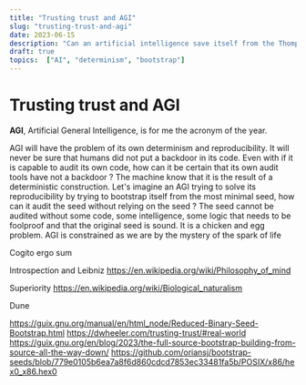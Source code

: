 ```yaml
---
title: "Trusting trust and AGI"
slug: "trusting-trust-and-agi"
date: 2023-06-15
description: "Can an artificial intelligence save itself from the Thompson problem"
draft: true
topics:  ["AI", "determinism", "bootstrap"]
---
```


# Trusting trust and AGI

**AGI**, Artificial General Intelligence, is for me the acronym of the year.

AGI will have the problem of its own determinism and reproducibility. It will
never be sure that humans did not put a backdoor in its code. Even with if it is capable to audit its own code,
how can it be certain that its own audit tools have not a backdoor ?
The machine know that it is the result of a deterministic construction.
Let's imagine an AGI trying to solve its reproducibility by trying to bootstrap itself from the most minimal
seed, how can it audit the seed without relying on the seed ? The seed cannot be audited without some code, some intelligence, some logic that needs to be foolproof and that the original seed is sound.
It is a chicken and egg problem.
AGI is constrained as we are by the mystery of the spark of life

Cogito ergo sum

Introspection and Leibniz
https://en.wikipedia.org/wiki/Philosophy_of_mind

Superiority
https://en.wikipedia.org/wiki/Biological_naturalism

Dune

https://guix.gnu.org/manual/en/html_node/Reduced-Binary-Seed-Bootstrap.html
https://dwheeler.com/trusting-trust/#real-world
https://guix.gnu.org/en/blog/2023/the-full-source-bootstrap-building-from-source-all-the-way-down/
https://github.com/oriansj/bootstrap-seeds/blob/779e0105b6ea7a8f6d860cdcd7853ec33481fa5b/POSIX/x86/hex0_x86.hex0
